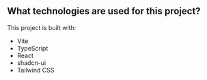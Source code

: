 

## What technologies are used for this project?

This project is built with:

- Vite
- TypeScript
- React
- shadcn-ui
- Tailwind CSS
